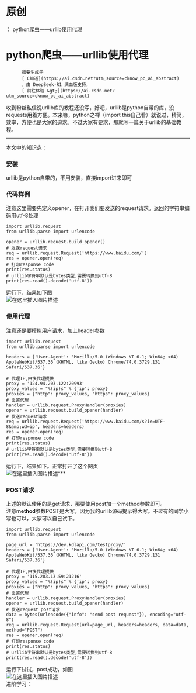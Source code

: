 # 原创
：  python爬虫——urllib使用代理

# python爬虫——urllib使用代理


          摘要生成于
          [ C知道](https://ai.csdn.net?utm_source=cknow_pc_ai_abstract) 
          ，由 DeepSeek-R1 满血版支持，
          [ 前往体验 &gt;](https://ai.csdn.net?utm_source=cknow_pc_ai_abstract)

收到粉丝私信说urllib库的教程还没写，好吧，urllib是python自带的库，没requests用着方便。本来嘛，python之禅（import this自己看）就说过，精简，效率，方便也是大家的追求。不过大家有要求，那就写一篇关于urllib的基础教程。

---


本文中的知识点：

### 安装

urllib是python自带的，不用安装，直接import进来即可

### 代码样例

注意这里需要先定义opener，在打开我们要发送的request请求。返回的字符串编码用utf-8处理

```
import urllib.request
from urllib.parse import urlencode

opener = urllib.request.build_opener()
# 发送request请求
req = urllib.request.Request('https://www.baidu.com/')
res = opener.open(req)
# 打印response code
print(res.status) 
# urllib字符串默认是bytes类型,需要转换到utf-8
print(res.read().decode('utf-8'))

```

运行下，结果如下图<br/> <img alt="在这里插入图片描述" src="https://i-blog.csdnimg.cn/blog_migrate/af7e37ea55390cd8d137b648dbfccad6.png"/>

### 使用代理

注意还是要模拟用户请求，加上header参数

```
import urllib.request
from urllib.parse import urlencode

headers = {'User-Agent': 'Mozilla/5.0 (Windows NT 6.1; Win64; x64) AppleWebKit/537.36 (KHTML, like Gecko) Chrome/74.0.3729.131 Safari/537.36'}

# 代理IP,由快代理提供
proxy = '124.94.203.122:20993'
proxy_values = "%(ip)s" % {'ip': proxy}
proxies = {"http": proxy_values, "https": proxy_values}
# 设置代理
handler = urllib.request.ProxyHandler(proxies)
opener = urllib.request.build_opener(handler)
# 发送request请求
req = urllib.request.Request('https://www.baidu.com/s?ie=UTF-8&amp;wd=ip', headers=headers)
res = opener.open(req)
# 打印response code
print(res.status)
# urllib字符串默认是bytes类型,需要转换到utf-8
print(res.read().decode('utf-8'))

```

运行下，结果如下。正常打开了这个网页<br/> <img alt="在这里插入图片描述" src="https://i-blog.csdnimg.cn/blog_migrate/780837f2f2979328eac2853d8a5cbdf9.png"/>***

### POST请求

上述的默认使用的是get请求，那要使用post加一个method参数即可。<br/> 注意**method**参数POST是大写，因为我的urllib源码提示得大写。不过有的同学小写也可以，大家可以自己试下。

```
import urllib.request
from urllib.parse import urlencode

page_url = 'https://dev.kdlapi.com/testproxy/'
headers = {'User-Agent': 'Mozilla/5.0 (Windows NT 6.1; Win64; x64) AppleWebKit/537.36 (KHTML, like Gecko) Chrome/74.0.3729.131 Safari/537.36'}

# 代理IP,由快代理提供
proxy = '115.203.13.59:21216'
proxy_values = "%(ip)s" % {'ip': proxy}
proxies = {"http": proxy_values, "https": proxy_values}
# 设置代理
handler = urllib.request.ProxyHandler(proxies)
opener = urllib.request.build_opener(handler)
# 发送request post请求
data = bytes(urlencode({"info": "send post request"}), encoding="utf-8")
req = urllib.request.Request(url=page_url, headers=headers, data=data, method="POST")
res = opener.open(req)
# 打印response code
print(res.status)
# urllib字符串默认是bytes类型,需要转换到utf-8
print(res.read().decode('utf-8'))

```

运行下试试，post成功，如图<br/> <img alt="在这里插入图片描述" src="https://i-blog.csdnimg.cn/blog_migrate/1db0e74e1588babf96859049467504a4.png"/><br/> 进阶学习：
